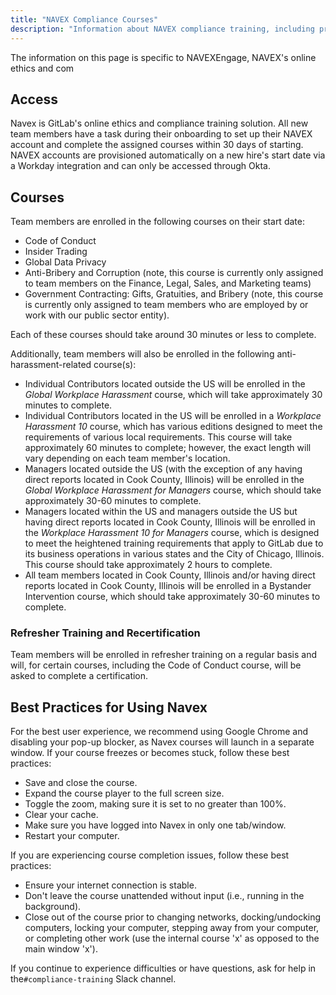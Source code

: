 ```yaml
---
title: "NAVEX Compliance Courses"
description: "Information about NAVEX compliance training, including processes, course info, and FAQ"
---
```


The information on this page is specific to NAVEXEngage, NAVEX's online ethics and com

## Access

Navex is GitLab's online ethics and compliance training solution. All new team members have a task during their onboarding to set up their NAVEX account and complete the assigned courses within 30 days of starting. NAVEX accounts are provisioned automatically on a new hire's start date via a Workday integration and can only be accessed through Okta.

## Courses

Team members are enrolled in the following courses on their start date:

- Code of Conduct
- Insider Trading
- Global Data Privacy
- Anti-Bribery and Corruption (note, this course is currently only assigned to team members on the Finance, Legal, Sales, and Marketing teams)
- Government Contracting: Gifts, Gratuities, and Bribery (note, this course is currently only assigned to team members who are employed by or work with our public sector entity).

Each of these courses should take around 30 minutes or less to complete.

Additionally, team members will also be enrolled in the following anti-harassment-related course(s):

- Individual Contributors located outside the US will be enrolled in the *Global Workplace Harassment* course, which will take approximately 30 minutes to complete.
- Individual Contributors located in the US will be enrolled in a *Workplace Harassment 10* course, which has various editions designed to meet the requirements of various local requirements. This course will take approximately 60 minutes to complete; however, the exact length will vary depending on each team member's location.
- Managers located outside the US (with the exception of any having direct reports located in Cook County, Illinois) will be enrolled in the *Global Workplace Harassment for Managers* course, which should take approximately 30-60 minutes to complete.
- Managers located within the US and managers outside the US but having direct reports located in Cook County, Illinois will be enrolled in the *Workplace Harassment 10 for Managers* course, which is designed to meet the heightened training requirements that apply to GitLab due to its business operations in various states and the City of Chicago, Illinois. This course should take approximately 2 hours to complete.
- All team members located in Cook County, Illinois and/or having direct reports located in Cook County, Illinois will be enrolled in a Bystander Intervention course, which should take approximately 30-60 minutes to complete.

### Refresher Training and Recertification

Team members will be enrolled in refresher training on a regular basis and will, for certain courses, including the Code of Conduct course, will be asked to complete a certification.

## Best Practices for Using Navex

For the best user experience, we recommend using Google Chrome and disabling your pop-up blocker, as Navex courses will launch in a separate window. If your course freezes or becomes stuck, follow these best practices:

- Save and close the course.
- Expand the course player to the full screen size.
- Toggle the zoom, making sure it is set to no greater than 100%.
- Clear your cache.
- Make sure you have logged into Navex in only one tab/window.
- Restart your computer. 

If you are experiencing course completion issues, follow these best practices:

- Ensure your internet connection is stable.
- Don't leave the course unattended without input (i.e., running in the background).
- Close out of the course prior to changing networks, docking/undocking computers, locking your computer, stepping away from your computer, or completing other work (use the internal course 'x' as opposed to the main window 'x').

If you continue to experience difficulties or have questions, ask for help in the`#compliance-training` Slack channel.
